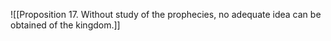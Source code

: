 ![[Proposition 17. Without study of the prophecies, no adequate idea can be obtained of the kingdom.]]